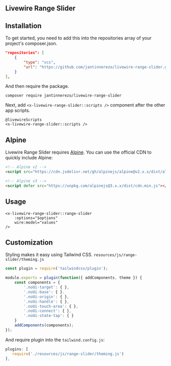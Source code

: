 ## Livewire Range Slider

## Installation

To get started, you need to add this into the repositories array of your project's composer.json.

```json
"repositories": [
    {
        "type": "vcs",
        "url": "https://github.com/jantinnerezo/livewire-range-slider.git"
    }
],
```
And then require the package.
```
composer require jantinnerezo/livewire-range-slider
```
Next, add `<x-livewire-range-slider::scripts />` component after the other app scripts.

```blade
@livewireScripts
<x-livewire-range-slider::scripts />
``` 

## Alpine
Livewire Range Slider requires [Alpine](https://github.com/alpinejs/alpine). You can use the official CDN to quickly include Alpine:

```html
<!-- Alpine v2 -->
<script src="https://cdn.jsdelivr.net/gh/alpinejs/alpine@v2.x.x/dist/alpine.min.js" defer></script>

<!-- Alpine v3 -->
<script defer src="https://unpkg.com/alpinejs@3.x.x/dist/cdn.min.js"></script>
```

## Usage

```blade
<x-livewire-range-slider::range-slider  
    :options="$options" 
    wire:model="values"
/>
``` 

## Customization
Styling makes it easy using Tailwind CSS. `resources/js/range-slider/theming.js`
```javascript
const plugin = require('tailwindcss/plugin');

module.exports = plugin(function({ addComponents, theme }) {
    const components = {
        '.noUi-target': { },
        '.noUi-base': { }.
        '.noUi-origin': { },
        '.noUi-handle': { },
        '.noUi-touch-area': { },
        '.noUi-connect': { },
        '.noUi-state-tap': { }
    }
    addComponents(components);
});
```

And require plugin into the `tailwind.config.js`:

``` javascript
plugins: [
   require('./resources/js/range-slider/theming.js')
],
```
